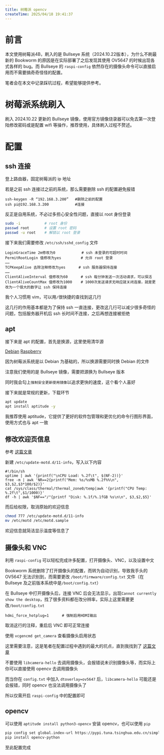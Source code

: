 ```yaml
---
title: 树莓派 opencv
createTime: 2025/04/18 19:41:37
---
```


# 前言

本文使用树莓派4B，刷入的是 Bullseye 系统（2024.10.22版本），为什么不刷最新的 Bookworm 的原因是在实际部署了之后发现其使用 OV5647 的时候出现各式各样的 bug。而 Bullseye 的 `raspi-config` 依然存在的摄像头命令可以直接启用而不需要搞奇奇怪怪的配置。

笔者会在本文中记录踩坑过程，希望能够提供参考。

# 树莓派系统刷入

刷入 2024.10.22 更新的 Bullseye 镜像，使用官方镜像烧录器可以免去第一次登陆修改密码或是配置 wifi 等操作，推荐使用，具体刷入过程不赘述。

# 配置

## ssh 连接

登上路由器，固定树莓派的 ip 地址

若是之前 ssh 连接过之前的系统，那么需要删除 ssh 的配置避免报错

```shell
ssh-keygen -R “192.168.3.200”   #删除之前的配置
ssh pi@192.168.3.200            #连接
```

反正是自用系统，不必过多担心安全性问题，直接以 root 身份登录

```bash
sudo -i           # root 身份
passwd root       # 设置 root 密码
passwd -u root    # 解锁以 root 登录
```

接下来我们需要修改 `/etc/ssh/sshd_config` 文件

```vim
LoginGraceTime 2m修改为0            # ssh 未登录的可超时时间
PermitRootLogin 值修改为yes         # 允许 root 登录
……
TCPKeepAlive 去除注释修改为yes      # ssh 服务器保持连接
……
ClientAliveInterval 值修改为60      # ssh 每分钟发送一次活动请求，可以保活
ClientAliveCountMax 值修改为1000    # 1000次发送请求无响应就关闭连接，就是更改为一个很大的数字让 ssh 保持连接
```

我个人习惯用 vim，可以用`/`很快捷的查找到这几行

这几行的作用基本都是为了保持 ssh 一直连接，更改这几行可以减少很多奇怪的问题，包括服务器开机后 ssh 长时间不连接，之后再想连接被拒绝

## apt

接下来是 apt 的配置，首先是换源，这里使用清华源

[Debian](https://mirrors.tuna.tsinghua.edu.cn/help/debian/)    [Raspberry](https://mirrors.tuna.tsinghua.edu.cn/help/raspberrypi/)

因为树莓派系统是以 Debian 为基础的，所以换源需要同时换 Debian 的文件

注意我们使用的是 Bullseye 镜像，需要把源换为 Bullseye 版本

同时我会勾上`强制安全更新使用镜像`以追求更快的速度，这个看个人喜好

接下来就是常规的更新，下载环节

```bash
apt update
apt install aptitude -y
```

我推荐使用 aptitude，它提供了更好的软件包管理和更优化的命令行图形界面，使用方式也与 apt 一致

## 修改欢迎页信息

参考 [这篇文章](https://www.cnblogs.com/azureology/p/14051040.html)

新建 `/etc/update-motd.d/11-info`，写入以下内容

```vim
#!/bin/sh
uptime | awk '{printf("\nCPU Load: %.2f\t", $(NF-2))}'
free -m | awk 'NR==2{printf("Mem: %s/%sMB %.2f%%\n", $3,$2,$3*100/$2)}'
cat /sys/class/thermal/thermal_zone0/temp|awk '{printf("CPU Temp: %.2f\t",$1/1000)}'
df -h | awk '$NF=="/"{printf "Disk: %.1f/%.1fGB %s\n\n", $3,$2,$5}'
```

而后给权限，取消原始的欢迎信息
```bash
chmod 777 /etc/update-motd.d/11-info
mv /etc/motd /etc/motd.sample
```

欢迎信息就简洁显示温度等信息了

## 摄像头和 VNC

利用 `raspi-config` 可以轻松完成许多配置，打开摄像头、VNC，以及设置中文

Bookworm 系统删除了打开摄像头的配置，而转为自动识别，导致我手头的 OV5647 无法识别到，而需要更改 `/boot/firmware/config.txt` 文件（在 Bullseye 及之前版本系统中是`/boot/config.txt`）

在 Bullseye 中打开摄像头后，连接 VNC 后会无法显示，出现`Cannot currently show the desktop`，找了很多资料都在改分辨率，实际上这里需要更改`/boot/config.txt`

```vim
hdmi_force_hotplug=1      # 强制启用HDMI输出
```

取消这行的注释，重启后 VNC 即可正常连接

使用 `vcgencmd get_camera` 查看摄像头启用状态

这里需要注意，这是笔者在配置过程中遇到的最大的坑点，直到我找到了 [这篇文章](https://blog.csdn.net/bert20010524/article/details/132393260)

不要使用 `libcamera-hello` 去调用摄像头，会报错说未识别摄像头等，而实际上你可以直接使用 opencv 去调用摄像头

而当你在 `config.txt` 中加入 `dtoverlay=ov5647` 后，`libcamera-hello` 可能还是会报错，同时 opencv 也没法调用摄像头了

所以仅需开启 `raspi-config` 中的配置即可

## opencv

可以使用 `aptitude install python3-opencv` 安装 opencv，也可以使用 `pip`

``` bash
pip config set global.index-url https://pypi.tuna.tsinghua.edu.cn/simple    #设置镜像
pip install opencv-python
```

至此配置完成